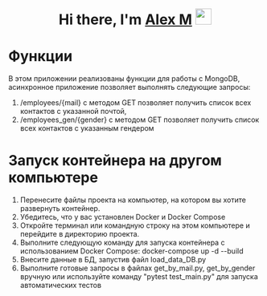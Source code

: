 <h1 align="center">Hi there, I'm <a href="Alex M" target="_blank">Alex M</a> 
<img src="https://github.com/blackcater/blackcater/raw/main/images/Hi.gif" height="32"/></h1>

# Функции
В этом приложении реализованы функции для работы с MongoDB, асинхронное приложение позволяет выполнять следующие запросы:
1.	/employees/{mail} с методом GET позволяет получить список всех контактов с указанной почтой, 
2.	/employees_gen/{gender} с методом GET позволяет получить список всех контактов с указанным гендером


# Запуск контейнера на другом компьютере
1.	Перенесите файлы проекта на компьютер, на котором вы хотите развернуть контейнер.
2.	Убедитесь, что у вас установлен Docker и Docker Compose
3.	Откройте терминал или командную строку на этом компьютере и перейдите в директорию проекта.
4.	Выполните следующую команду для запуска контейнера с использованием Docker Compose:
docker-compose up -d --build
5. Внесите данные в БД, запустив файл load_data_DB.py
6. Выполните готовые запросы в файлах get_by_mail.py, get_by_gender вручную или используйте команду "pytest test_main.py" для запуска автоматических тестов
